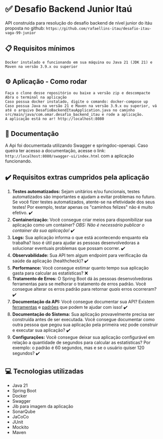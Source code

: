 
# ✅ Desafio Backend Junior Itaú

API construída para resolução do desafio backend de nível junior do itáu proposta no github: `https://github.com/rafaellins-itau/desafio-itau-vaga-99-junior`

## 📋 Requisitos mínimos 

    Docker instalado e funcionando em sua máquina ou Java 21 (JDK 21) e Maven na versão 3.9.x ou superior

## ⚙️ Aplicação - Como rodar
    Faça o clone desse repositório ou baixe a versão zip e descompacte
    Abra o terminal na aplicação
    Caso possua docker instalado, digite o comando: docker-compose up
    Caso possua Java na versão 21 e Maven na versão 3.9.x ou superior, vá até o arquivo DesafioBackendItauApplication.java no caminho src/main/java/com.omar.desafio_backend_itau e rode a aplicação.
    A aplicação está no ar! http://localhost:8080

## 📄  Documentação

A Api foi documentada utilizando Swagger e springdoc-openapi. Caso queira ter acesso a documentação, acesse o link: `http://localhost:8080/swagger-ui/index.html` com a aplicação funcionando.

## ✔️ Requisitos extras cumpridos pela aplicação
1. **Testes automatizados:** Sejam unitários e/ou funcionais, testes automatizados são importantes e ajudam a evitar problemas no futuro. Se você fizer testes automatizados, atente-se na efetividade dos seus testes! Por exemplo, testar apenas os "caminhos felizes" não é muito efetivo. ✔️
2. **Containerização:** Você consegue criar meios para disponibilizar sua aplicação como um container? _OBS: Não é necessário publicar o container da sua aplicação!_ ✔️
3. **Logs:** Sua aplicação informa o que está acontecendo enquanto ela trabalha? Isso é útil para ajudar as pessoas desenvolvedoras a solucionar eventuais problemas que possam ocorrer. ✔️
4. **Observabilidade:** Sua API tem algum endpoint para verificação da saúde da aplicação (healthcheck)? ✔️
5. **Performance:** Você consegue estimar quanto tempo sua aplicação gasta para calcular as estatísticas? ❌
6. **Tratamento de Erros:** O Spring Boot dá às pessoas desenvolvedoras ferramentas para se melhorar o tratamento de erros padrão. Você consegue alterar os erros padrão para retornar _quais_ erros ocorreram? ✔️
7. **Documentação da API:** Você consegue documentar sua API? Existem [ferramentas](https://swagger.io/) e [padrões](http://raml.org/) que podem te ajudar com isso! ✔️
8. **Documentação do Sistema:** Sua aplicação provavelmente precisa ser construída antes de ser executada. Você consegue documentar como outra pessoa que pegou sua aplicação pela primeira vez pode construir e executar sua aplicação? ✔️
9. **Configurações:** Você consegue deixar sua aplicação configurável em relação a quantidade de segundos para calcular as estatísticas? Por exemplo: o padrão é 60 segundos, mas e se o usuário quiser 120 segundos? ✔️

## 💻 Tecnologias utilizadas

- Java 21
- Spring Boot
- Docker
- Swagger
- Jib para imagem da aplicação
- SonarQube
- JaCoCo
- JUnit
- Mockito
- Maven
